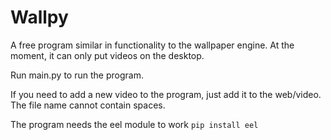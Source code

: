 # Wallpy

A free program similar in functionality to the wallpaper engine. At the moment, it can only put videos on the desktop.

Run main.py to run the program.

If you need to add a new video to the program, just add it to the web/video.
The file name cannot contain spaces.

The program needs the eel module to work
`pip install eel`
